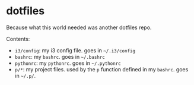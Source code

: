dotfiles
========

Because what this world needed was another dotfiles repo.

Contents:
* ``i3/config``: my i3 config file. goes in ``~/.i3/config``
* ``bashrc``: my ``bashrc``. goes in ``~/.bashrc``
* ``pythonrc``: my ``pythonrc``. goes in ``~/.pythonrc``
* ``p/*``: my project files. used by the ``p`` function defined in my
  ``bashrc``. goes in ``~/.p/``.
